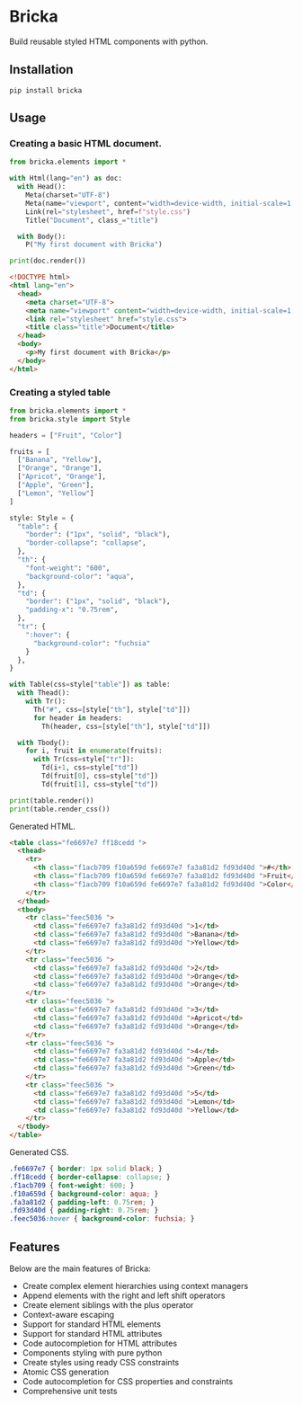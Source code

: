 # Bricka
Build reusable styled HTML components with python.

## Installation

`pip install bricka`

## Usage
### Creating a basic HTML document.

```python
from bricka.elements import *

with Html(lang="en") as doc:
  with Head():
    Meta(charset="UTF-8")
    Meta(name="viewport", content="width=device-width, initial-scale=1.0") 
    Link(rel="stylesheet", href=f"style.css")
    Title("Document", class_="title")    

  with Body():
    P("My first document with Bricka")  

print(doc.render())  
```

```html
<!DOCTYPE html>
<html lang="en">
  <head>
    <meta charset="UTF-8">
    <meta name="viewport" content="width=device-width, initial-scale=1.0">
    <link rel="stylesheet" href="style.css">
    <title class="title">Document</title>
  </head>
  <body>
    <p>My first document with Bricka</p>
  </body>
</html>
```

### Creating a styled table

```python
from bricka.elements import *
from bricka.style import Style

headers = ["Fruit", "Color"]

fruits = [
  ["Banana", "Yellow"],
  ["Orange", "Orange"],
  ["Apricot", "Orange"],
  ["Apple", "Green"],
  ["Lemon", "Yellow"]
]

style: Style = {
  "table": {
    "border": ("1px", "solid", "black"),
    "border-collapse": "collapse",      
  },
  "th": {
    "font-weight": "600",
    "background-color": "aqua",
  },
  "td": {
    "border": ("1px", "solid", "black"),
    "padding-x": "0.75rem",
  },
  "tr": {
    ":hover": {
      "background-color": "fuchsia"
    }
  },
}

with Table(css=style["table"]) as table:
  with Thead():
    with Tr():
      Th("#", css=[style["th"], style["td"]])
      for header in headers:
        Th(header, css=[style["th"], style["td"]])

  with Tbody():
    for i, fruit in enumerate(fruits):
      with Tr(css=style["tr"]):
        Td(i+1, css=style["td"])
        Td(fruit[0], css=style["td"])
        Td(fruit[1], css=style["td"])

print(table.render())
print(table.render_css())
```

Generated HTML.

```html
<table class="fe6697e7 ff18cedd ">
  <thead>
    <tr>
      <th class="f1acb709 f10a659d fe6697e7 fa3a81d2 fd93d40d ">#</th>
      <th class="f1acb709 f10a659d fe6697e7 fa3a81d2 fd93d40d ">Fruit</th>
      <th class="f1acb709 f10a659d fe6697e7 fa3a81d2 fd93d40d ">Color</th>
    </tr>
  </thead>
  <tbody>
    <tr class="feec5036 ">
      <td class="fe6697e7 fa3a81d2 fd93d40d ">1</td>
      <td class="fe6697e7 fa3a81d2 fd93d40d ">Banana</td>
      <td class="fe6697e7 fa3a81d2 fd93d40d ">Yellow</td>
    </tr>
    <tr class="feec5036 ">
      <td class="fe6697e7 fa3a81d2 fd93d40d ">2</td>
      <td class="fe6697e7 fa3a81d2 fd93d40d ">Orange</td>
      <td class="fe6697e7 fa3a81d2 fd93d40d ">Orange</td>
    </tr>
    <tr class="feec5036 ">
      <td class="fe6697e7 fa3a81d2 fd93d40d ">3</td>
      <td class="fe6697e7 fa3a81d2 fd93d40d ">Apricot</td>
      <td class="fe6697e7 fa3a81d2 fd93d40d ">Orange</td>
    </tr>
    <tr class="feec5036 ">
      <td class="fe6697e7 fa3a81d2 fd93d40d ">4</td>
      <td class="fe6697e7 fa3a81d2 fd93d40d ">Apple</td>
      <td class="fe6697e7 fa3a81d2 fd93d40d ">Green</td>
    </tr>
    <tr class="feec5036 ">
      <td class="fe6697e7 fa3a81d2 fd93d40d ">5</td>
      <td class="fe6697e7 fa3a81d2 fd93d40d ">Lemon</td>
      <td class="fe6697e7 fa3a81d2 fd93d40d ">Yellow</td>
    </tr>
  </tbody>
</table>
```

Generated CSS.

```css
.fe6697e7 { border: 1px solid black; }
.ff18cedd { border-collapse: collapse; }
.f1acb709 { font-weight: 600; }
.f10a659d { background-color: aqua; }
.fa3a81d2 { padding-left: 0.75rem; }
.fd93d40d { padding-right: 0.75rem; }
.feec5036:hover { background-color: fuchsia; }
```

## Features
Below are the main features of Bricka:

  - Create complex element hierarchies using context managers
  - Append elements with the right and left shift operators
  - Create element siblings with the plus operator
  - Context-aware escaping
  - Support for standard HTML elements
  - Support for standard HTML attributes
  - Code autocompletion for HTML attributes
  - Components styling with pure python
  - Create styles using ready CSS constraints
  - Atomic CSS generation
  - Code autocompletion for CSS properties and constraints
  - Comprehensive unit tests
